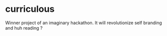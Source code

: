 # curriculous
Winner project of an imaginary hackathon. It will revolutionize self branding and huh reading ?
